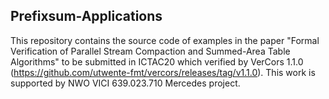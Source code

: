 Prefixsum-Applications
---------------------------------------------------------
This repository contains the source code of examples in the paper "Formal Verification of Parallel Stream Compaction and Summed-Area Table Algorithms" to be submitted in ICTAC20 which verified by VerCors 1.1.0 (https://github.com/utwente-fmt/vercors/releases/tag/v1.1.0). This work is supported by NWO VICI 639.023.710 Mercedes project.
